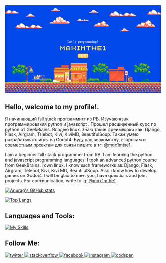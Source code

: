 [![Header](https://github.com/Maximthe1/Maximthe1/blob/main/assets/Maximthe1.png)](https://github.com/Maximthe1)

## Hello, welcome to my profile!.
Я начинающий full stack программист из РБ.  Изучаю язык программирования python и javascript . Прошел расширенный курс по python от GeekBrains. Владею linux. Знаю такие фреймворки как: Django, Flask, Airgram, Telebot, Kivi, KiviMD, BeautifulSoup. Также умею разрабатывать игры на Godot4. Буду рад знакомству, вопросам  и совместным проектам для связи пишите в тг: <a href="https://t.me/mqx1mthe1">@mqx1mthe1</a>.

I am a beginner full stack programmer from RB. I am learning the python and javascript programming languages. I took an advanced python course from GeekBrains. I own linux. I know such frameworks as: Django, Flask, Airgram, Telebot, Kivi, Kivi MD, BeautifulSoup. Also i know how to develop games on Godot4. I will be glad to meet you, have questions and joint projects. For communication, write to tg: <a href="https://t.me/mqx1mthe1">@mqx1mthe1</a>.

[![Anurag's GitHub stats](https://github-readme-stats.vercel.app/api?username=Maximthe1&show_icons=true&theme=dracula&hide=prs,issues)](https://github.com/anuraghazra/github-readme-stats)

[![Top Langs](https://github-readme-stats.vercel.app/api/top-langs/?username=Maximthe1&layout=donut&show_icons=true&theme=dracula)](https://github.com/anuraghazra/github-readme-stats)

## Languages and Tools:
[![My Skills](https://skillicons.dev/icons?i=py,django,flask,git,docker,sqlite,css,html,bootstrap,figma,vscode,neovim,atom,bash,powershell,linux,replit,discord,bots,godot)](https://skillicons.dev)

## Follow Me:
<a href="https://twitter.com/https://twitter.com/mqximthe1" target="_blank">
<img src=https://img.shields.io/badge/twitter-%2300acee.svg?&style=for-the-badge&logo=twitter&logoColor=white alt=twitter style="margin-bottom: 5px;" />
</a>
<a href="https://stackoverflow.com/users/https://stackoverflow.com/users/23116013/maximthe1" target="_blank">
<img src=https://img.shields.io/badge/stackoverflow-%23F28032.svg?&style=for-the-badge&logo=stackoverflow&logoColor=white alt=stackoverflow style="margin-bottom: 5px;" />
</a>
<a href="https://www.facebook.com/https://www.facebook.com/profile.php?id=100094123961303" target="_blank">
<img src=https://img.shields.io/badge/facebook-%232E87FB.svg?&style=for-the-badge&logo=facebook&logoColor=white alt=facebook style="margin-bottom: 5px;" />
</a>
<a href="https://instagram.com/https://www.instagram.com/mqx1mthe1/" target="_blank">
<img src=https://img.shields.io/badge/instagram-%23000000.svg?&style=for-the-badge&logo=instagram&logoColor=white alt=instagram style="margin-bottom: 5px;" />
</a>
<a href="https://codepen.com/https://codepen.io/Maximthe1" target="_blank">
<img src=https://img.shields.io/badge/codepen-%23131417.svg?&style=for-the-badge&logo=codepen&logoColor=white alt=codepen style="margin-bottom: 5px;" />
</a>  